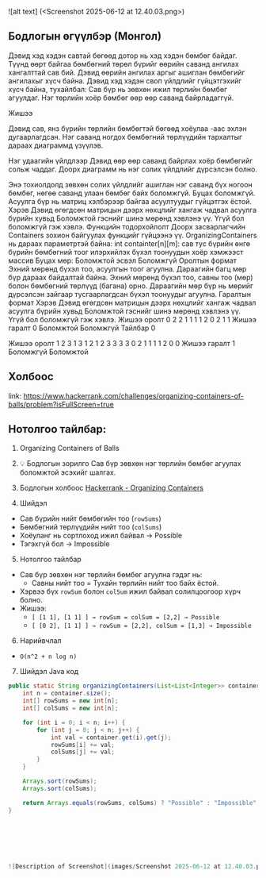 ![alt text] (<Screenshot 2025-06-12 at 12.40.03.png>)

## Бодлогын өгүүлбэр (Монгол)

Дэвид хэд хэдэн савтай бөгөөд дотор нь хэд хэдэн бөмбөг байдаг. Түүнд өөрт байгаа бөмбөгний төрөл бүрийг өөрийн саванд ангилах хангалттай сав бий. Дэвид өөрийн ангилах аргыг ашиглан бөмбөгийг ангилахыг хүсч байна.
Дэвид хэд хэдэн своп үйлдлийг гүйцэтгэхийг хүсч байна, тухайлбал:
Сав бүр нь зөвхөн ижил төрлийн бөмбөг агуулдаг.
Нэг төрлийн хоёр бөмбөг өөр өөр саванд байрладаггүй.

Жишээ

Дэвид сав, янз бүрийн төрлийн бөмбөгтэй бөгөөд хоёулаа -аас эхлэн дугаарлагдсан. Нэг саванд ногдох бөмбөгний төрлүүдийн тархалтыг дараах диаграммд үзүүлэв.

Нэг удаагийн үйлдлээр Дэвид өөр өөр саванд байрлах хоёр бөмбөгийг сольж чаддаг.
Доорх диаграмм нь нэг солих үйлдлийг дүрсэлсэн болно.

Энэ тохиолдолд зөвхөн солих үйлдлийг ашиглан нэг саванд бүх ногоон бөмбөг, нөгөө саванд улаан бөмбөг байх боломжгүй. Буцах боломжгүй.
Асуулга бүр нь матриц хэлбэрээр байгаа асуултуудыг гүйцэтгэх ёстой. Хэрэв Дэвид өгөгдсөн матрицын дээрх нөхцлийг хангаж чадвал асуулга бүрийн хувьд Боломжтой гэснийг шинэ мөрөнд хэвлэнэ үү. Үгүй бол боломжгүй гэж хэвлэ.
Функцийн тодорхойлолт
Доорх засварлагчийн Containers зохион байгуулах функцийг гүйцээнэ үү.
OrganizingContainers нь дараах параметртэй байна:
int containter[n][m]: сав тус бүрийн өнгө бүрийн бөмбөгний тоог илэрхийлэх бүхэл тоонуудын хоёр хэмжээст массив
Буцах
мөр: Боломжтой эсвэл Боломжгүй
Оролтын формат
Эхний мөрөнд бүхэл тоо, асуулгын тоог агуулна.
Дараагийн багц мөр бүр дараах байдалтай байна.
Эхний мөрөнд бүхэл тоо, савны тоо (мөр) болон бөмбөгний төрлүүд (багана) орно.
Дараагийн мөр бүр нь мөрийг дүрсэлсэн зайгаар тусгаарлагдсан бүхэл тоонуудыг агуулна.
Гаралтын формат
Хэрэв Дэвид өгөгдсөн матрицын дээрх нөхцлийг хангаж чадвал асуулга бүрийн хувьд Боломжтой гэснийг шинэ мөрөнд хэвлэнэ үү. Үгүй бол боломжгүй гэж хэвлэ.
Жишээ оролт 0
2
2
1 1
1 1
2
0 2
1 1
Жишээ гаралт 0
Боломжтой
Боломжгүй
Тайлбар 0

Жишээ оролт 1
2
3
1 3 1
2 1 2
3 3 3
3
0 2 1
1 1 1
2 0 0
Жишээ гаралт 1
Боломжгүй
Боломжтой



## Холбоос
link:
https://www.hackerrank.com/challenges/organizing-containers-of-balls/problem?isFullScreen=true


## Нотолгоо тайлбар:

1.  Organizing Containers of Balls

2.  💡 Бодлогын зорилго
Сав бүр зөвхөн нэг төрлийн бөмбөг агуулах боломжтой эсэхийг шалгах.

3. Бодлогын холбоос
[Hackerrank - Organizing Containers](https://www.hackerrank.com/challenges/organizing-containers-of-balls)

4.  Шийдэл
- Сав бүрийн нийт бөмбөгийн тоо (`rowSums`)
- Бөмбөгний төрлүүдийн нийт тоо (`colSums`)
- Хоёуланг нь сортлоход ижил байвал → Possible
- Тэгэхгүй бол → Impossible


5. Нотолгоо тайлбар
- Сав бүр зөвхөн нэг төрлийн бөмбөг агуулна гэдэг нь:
  - Савны нийт тоо = Тухайн төрлийн нийт тоо байх ёстой.
- Хэрвээ бүх `rowSum` болон `colSum` ижил байвал солилцоогоор хүрч болно.
- Жишээ:
  - `[ [1 1], [1 1] ] → rowSum = colSum = [2,2] → Possible`
  - `[ [0 2], [1 1] ] → rowSum = [2,2], colSum = [1,3] → Impossible`

6.  Нарийвчлал
- `O(n^2 + n log n)`

7.  Шийдэл Java код
```java
public static String organizingContainers(List<List<Integer>> container) {
    int n = container.size();
    int[] rowSums = new int[n];
    int[] colSums = new int[n];

    for (int i = 0; i < n; i++) {
        for (int j = 0; j < n; j++) {
            int val = container.get(i).get(j);
            rowSums[i] += val;
            colSums[j] += val;
        }
    }

    Arrays.sort(rowSums);
    Arrays.sort(colSums);

    return Arrays.equals(rowSums, colSums) ? "Possible" : "Impossible";
}







![Description of Screenshot](images/Screenshot 2025-06-12 at 12.40.03.png)



